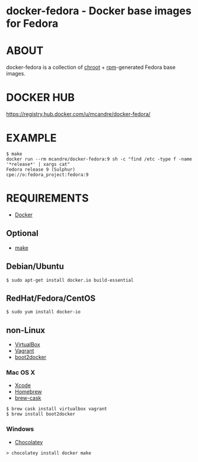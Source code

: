 # docker-fedora - Docker base images for Fedora

# ABOUT

docker-fedora is a collection of [chroot](http://man.cx/chroot) + [rpm](http://man.cx/rpm)-generated Fedora base images.

# DOCKER HUB

https://registry.hub.docker.com/u/mcandre/docker-fedora/

# EXAMPLE

```
$ make
docker run --rm mcandre/docker-fedora:9 sh -c "find /etc -type f -name '*release*' | xargs cat"
Fedora release 9 (Sulphur)
cpe://o:fedora_project:fedora:9
```

# REQUIREMENTS

* [Docker](https://www.docker.com/)

## Optional

* [make](http://www.gnu.org/software/make/)

## Debian/Ubuntu

```
$ sudo apt-get install docker.io build-essential
```

## RedHat/Fedora/CentOS

```
$ sudo yum install docker-io
```

## non-Linux

* [VirtualBox](https://www.virtualbox.org/)
* [Vagrant](https://www.vagrantup.com/)
* [boot2docker](http://boot2docker.io/)

### Mac OS X

* [Xcode](http://itunes.apple.com/us/app/xcode/id497799835?ls=1&mt=12)
* [Homebrew](http://brew.sh/)
* [brew-cask](http://caskroom.io/)

```
$ brew cask install virtualbox vagrant
$ brew install boot2docker
```

### Windows

* [Chocolatey](https://chocolatey.org/)

```
> chocolatey install docker make
```
